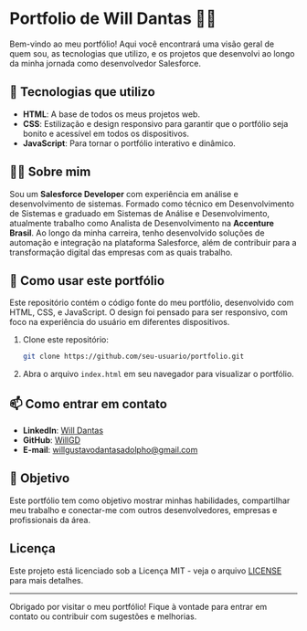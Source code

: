 # Portfolio de Will Dantas 👨‍💻

Bem-vindo ao meu portfólio! Aqui você encontrará uma visão geral de quem sou, as tecnologias que utilizo, e os projetos que desenvolvi ao longo da minha jornada como desenvolvedor Salesforce.

## 🚀 Tecnologias que utilizo

- **HTML**: A base de todos os meus projetos web.
- **CSS**: Estilização e design responsivo para garantir que o portfólio seja bonito e acessível em todos os dispositivos.
- **JavaScript**: Para tornar o portfólio interativo e dinâmico.

## 🧑‍💻 Sobre mim

Sou um **Salesforce Developer** com experiência em análise e desenvolvimento de sistemas. Formado como técnico em Desenvolvimento de Sistemas e graduado em Sistemas de Análise e Desenvolvimento, atualmente trabalho como Analista de Desenvolvimento na **Accenture Brasil**. Ao longo da minha carreira, tenho desenvolvido soluções de automação e integração na plataforma Salesforce, além de contribuir para a transformação digital das empresas com as quais trabalho.

## 🔧 Como usar este portfólio

Este repositório contém o código fonte do meu portfólio, desenvolvido com HTML, CSS, e JavaScript. O design foi pensado para ser responsivo, com foco na experiência do usuário em diferentes dispositivos.

1. Clone este repositório:
    ```bash
    git clone https://github.com/seu-usuario/portfolio.git
    ```

2. Abra o arquivo `index.html` em seu navegador para visualizar o portfólio.

## 📫 Como entrar em contato

- **LinkedIn**: [Will Dantas](https://www.linkedin.com/in/will-dantas-54532922b/)
- **GitHub**: [WillGD](https://github.com/WillGD/Portfolio)
- **E-mail**: willgustavodantasadolpho@gmail.com

## 🎯 Objetivo

Este portfólio tem como objetivo mostrar minhas habilidades, compartilhar meu trabalho e conectar-me com outros desenvolvedores, empresas e profissionais da área.

## Licença

Este projeto está licenciado sob a Licença MIT - veja o arquivo [LICENSE](LICENSE) para mais detalhes.

---

Obrigado por visitar o meu portfólio! Fique à vontade para entrar em contato ou contribuir com sugestões e melhorias.

